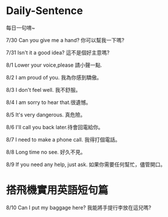 Daily-Sentence
==============

每日一句唷~

7/30 Can you give me a hand? 你可以幫我一下嗎?

7/31 Isn't it a good idea?   這不是個好主意嗎?

8/1  Lower your voice,please 請小聲一點.

8/2  I am proud of you.      我為你感到驕傲。

8/3  I don't feel well.      我不舒服。

8/4  I am sorry to hear that.很遺憾。

8/5  It's very dangerous.    真危險。

8/6  I'll call you back later.待會回電給你。

8/7  I need to make a phone call.  我得打個電話。

8/8  Long time no see.        好久不見。

8/9  If you need any help, just ask. 如果你需要任何幫忙，儘管開口。

搭飛機實用英語短句篇
=====================
8/10 Can I put my baggage here?  我能將手提行李放在這兒嗎?
